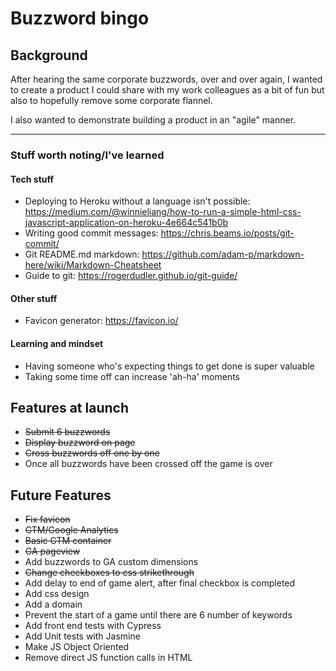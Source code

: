 # Buzzword bingo


## Background

After hearing the same corporate buzzwords, over and over again, I wanted to create a product I could share with my work colleagues as a bit of fun but also to hopefully remove some corporate flannel.

I also wanted to demonstrate building a product in an "agile" manner.

***

### Stuff worth noting/I've learned

#### Tech stuff

- Deploying to Heroku without a language isn't possible: https://medium.com/@winnieliang/how-to-run-a-simple-html-css-javascript-application-on-heroku-4e664c541b0b
- Writing good commit messages: https://chris.beams.io/posts/git-commit/
- Git README.md markdown: https://github.com/adam-p/markdown-here/wiki/Markdown-Cheatsheet
- Guide to git: https://rogerdudler.github.io/git-guide/

#### Other stuff
- Favicon generator: https://favicon.io/


#### Learning and mindset

- Having someone who's expecting things to get done is super valuable
- Taking some time off can increase 'ah-ha' moments


## Features at launch

- ~~Submit 6 buzzwords~~
- ~~Display buzzword on page~~
- ~~Cross buzzwords off one by one~~
- Once all buzzwords have been crossed off the game is over

## Future Features

- ~~Fix favicon~~
- ~~GTM/Google Analytics~~
- ~~Basic GTM container~~
- ~~GA pageview~~
- Add buzzwords to GA custom dimensions
- ~~Change checkboxes to css strikethrough~~
- Add delay to end of game alert, after final checkbox is completed
- Add css design
- Add a domain
- Prevent the start of a game until there are 6 number of keywords
- Add front end tests with Cypress
- Add Unit tests with Jasmine
- Make JS Object Oriented
- Remove direct JS function calls in HTML
